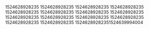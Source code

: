 1524628928235
1524628928235
1524628928235
1524628928235
1524628928235
1524628928235
1524628928235
1524628928235
1524628928235
1524628928235
1524628928235
1524628928235
1524628928235
1524628928235
15246289282351524639994004